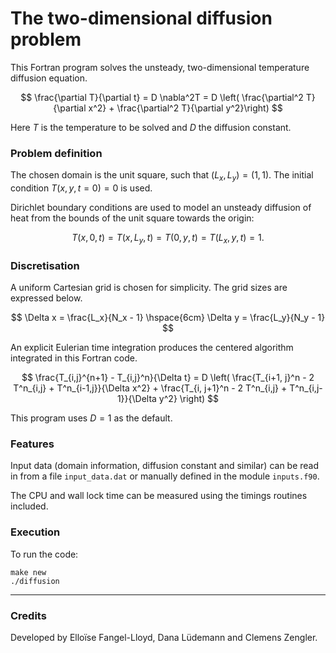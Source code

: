 # The two-dimensional diffusion problem

This Fortran program solves the unsteady, two-dimensional temperature diffusion equation.

$$ 
\frac{\partial T}{\partial t} = D \nabla^2T = D \left(  \frac{\partial^2 T}{\partial x^2} + \frac{\partial^2 T}{\partial y^2}\right) 
$$

Here *T* is the temperature to be solved and *D* the diffusion constant. 


### Problem definition

The chosen domain is the unit square, such that $(L_x, L_y) = (1, 1)$. The initial condition $T(x, y, t=0) = 0$ is used. 

Dirichlet boundary conditions are used to model an unsteady diffusion of heat from the bounds of the unit square towards the origin:

$$
T(x, 0, t) = T(x, L_y, t) = T(0, y, t) = T(L_x, y, t) = 1.
$$



### Discretisation 

A uniform Cartesian grid is chosen for simplicity. The grid sizes are expressed below. 

$$
\Delta x = \frac{L_x}{N_x - 1} \hspace{6cm} \Delta y = \frac{L_y}{N_y - 1}
$$

An explicit Eulerian time integration produces the centered algorithm integrated in this Fortran code. 

$$
\frac{T_{i,j}^{n+1} - T_{i,j}^n}{\Delta t} = D \left( \frac{T_{i+1, j}^n - 2 T^n_{i,j} + T^n_{i-1,j}}{\Delta x^2} + \frac{T_{i, j+1}^n - 2 T^n_{i,j} + T^n_{i,j-1}}{\Delta y^2} \right)
$$

This program uses $D = 1$ as the default.



### Features

Input data (domain information, diffusion constant and similar) can be read in from a file `input_data.dat` or manually defined in the module `inputs.f90`. 

The CPU and wall lock time can be measured using the timings routines included. 



### Execution 

To run the code: 

```
make new
./diffusion 
```

***

### Credits 

Developed by Elloïse Fangel-Lloyd, Dana Lüdemann and Clemens Zengler. 
